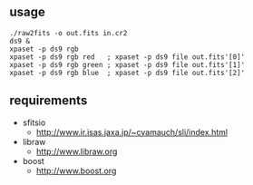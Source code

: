 usage
-----
    ./raw2fits -o out.fits in.cr2
    ds9 &
    xpaset -p ds9 rgb
    xpaset -p ds9 rgb red   ; xpaset -p ds9 file out.fits'[0]'
    xpaset -p ds9 rgb green ; xpaset -p ds9 file out.fits'[1]'
    xpaset -p ds9 rgb blue  ; xpaset -p ds9 file out.fits'[2]'


requirements
------------
  * sfitsio
    * http://www.ir.isas.jaxa.jp/~cyamauch/sli/index.html
  * libraw
    * http://www.libraw.org
  * boost
    * http://www.boost.org
